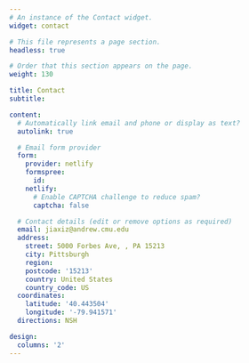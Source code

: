 ```yaml
---
# An instance of the Contact widget.
widget: contact

# This file represents a page section.
headless: true

# Order that this section appears on the page.
weight: 130

title: Contact
subtitle:

content:
  # Automatically link email and phone or display as text?
  autolink: true

  # Email form provider
  form:
    provider: netlify
    formspree:
      id:
    netlify:
      # Enable CAPTCHA challenge to reduce spam?
      captcha: false

  # Contact details (edit or remove options as required)
  email: jiaxiz@andrew.cmu.edu
  address:
    street: 5000 Forbes Ave, , PA 15213
    city: Pittsburgh 
    region: 
    postcode: '15213'
    country: United States
    country_code: US
  coordinates:
    latitude: '40.443504'
    longitude: '-79.941571'
  directions: NSH

design:
  columns: '2'
---
```

